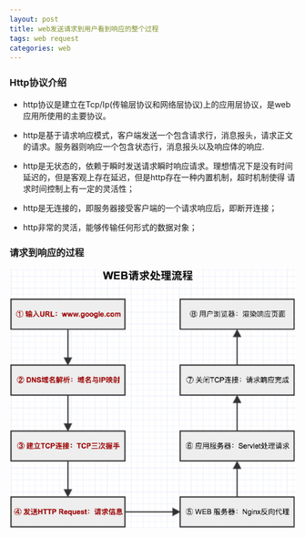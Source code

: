 ```yaml
---
layout: post
title: web发送请求到用户看到响应的整个过程
tags: web request
categories: web
---
```


### Http协议介绍   
* http协议是建立在Tcp/Ip(传输层协议和网络层协议)上的应用层协议，是web应用所使用的主要协议。 

* http是基于请求响应模式，客户端发送一个包含请求行，消息报头，请求正文的请求。服务器则响应一个包含状态行，消息报头以及响应体的响应.  
   
* http是无状态的，依赖于瞬时发送请求瞬时响应请求。理想情况下是没有时间延迟的，但是客观上存在延迟，但是http存在一种内置机制，超时机制使得
请求时间控制上有一定的灵活性；

* http是无连接的，即服务器接受客户端的一个请求响应后，即断开连接；      

* http非常的灵活，能够传输任何形式的数据对象；

### 请求到响应的过程

![请求流程](images/web/request_response.jpg)



